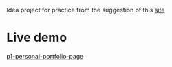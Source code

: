 Idea project for practice from the suggestion of this [site](https://blog.hubspot.com/website/html-projects-for-beginners)
# Live demo
[p1-personal-portfolio-page](https://raw.githack.com/asfmm/p1-personal-portfolio-page/main/index.html)
